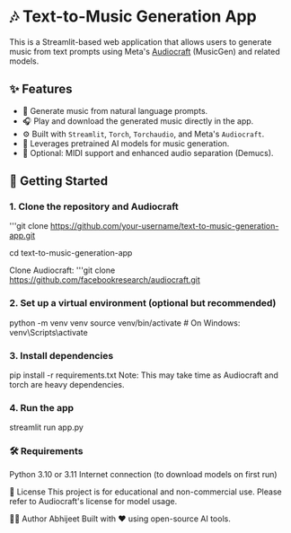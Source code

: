 # 🎶 Text-to-Music Generation App

This is a Streamlit-based web application that allows users to generate music from text prompts using Meta's [Audiocraft](https://github.com/facebookresearch/audiocraft) (MusicGen) and related models. 

## ✨ Features

- 🎼 Generate music from natural language prompts.
- 🎧 Play and download the generated music directly in the app.
- ⚙️ Built with `Streamlit`, `Torch`, `Torchaudio`, and Meta's `Audiocraft`.
- 🧠 Leverages pretrained AI models for music generation.
- 🎹 Optional: MIDI support and enhanced audio separation (Demucs).

## 🚀 Getting Started

### 1. Clone the repository and Audiocraft

'''git clone https://github.com/your-username/text-to-music-generation-app.git

cd text-to-music-generation-app

Clone Audiocraft: '''git clone https://github.com/facebookresearch/audiocraft.git


### 2. Set up a virtual environment (optional but recommended)
python -m venv venv
source venv/bin/activate     # On Windows: venv\Scripts\activate

### 3. Install dependencies
pip install -r requirements.txt
Note: This may take time as Audiocraft and torch are heavy dependencies.

### 4. Run the app
streamlit run app.py

### 🛠 Requirements
Python 3.10 or 3.11
Internet connection (to download models on first run)

📃 License
This project is for educational and non-commercial use. Please refer to Audiocraft's license for model usage.

🙋‍♂️ Author
Abhijeet
Built with ❤️ using open-source AI tools.
